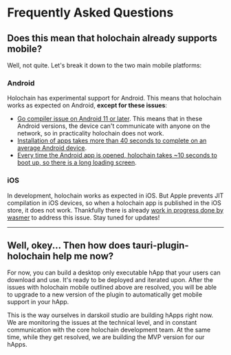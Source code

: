 # Frequently Asked Questions

## Does this mean that holochain already supports mobile?

Well, not quite. Let's break it down to the two main mobile platforms:

### Android

Holochain has experimental support for Android. This means that holochain works as expected on Android, **except for these issues**:

- [Go compiler issue on Android 11 or later](https://github.com/holochain/tx5/issues/87). This means that in these Android versions, the device can't communicate with anyone on the network, so in practicality holochain does not work.
- [Installation of apps takes more than 40 seconds to complete on an average Android device](https://github.com/holochain/holochain/issues/3243).
- [Every time the Android app is opened, holochain takes ~10 seconds to boot up, so there is a long loading screen](https://github.com/holochain/holochain/issues/3243).

### iOS

In development, holochain works as expected in iOS. But Apple prevents JIT compilation in iOS devices, so when a holochain app is published in the iOS store, it does not work. Thankfully there is already [work in progress done by wasmer](https://github.com/wasmerio/wasmer/issues/4486) to address this issue. Stay tuned for updates!

---

## Well, okey... Then how does tauri-plugin-holochain help me now?

For now, you can build a desktop only executable hApp that your users can download and use. It's ready to be deployed and iterated upon. After the issues with holochain mobile outlined above are resolved, you will be able to upgrade to a new version of the plugin to automatically get mobile support in your hApp.

This is the way ourselves in darskoil studio are building hApps right now. We are monitoring the issues at the technical level, and in constant communication with the core holochain development team. At the same time, while they get resolved, we are building the MVP version for our hApps.
